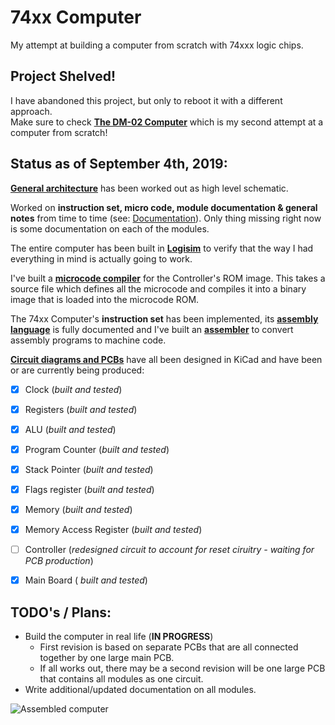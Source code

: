 # 74xx Computer

My attempt at building a computer from scratch with 74xxx logic chips.  

## Project Shelved!

I have abandoned this project, but only to reboot it with a different approach.  
Make sure to check **[The DM-02 Computer](https://github.com/DutchMaker/DM-02)** which is my second attempt at a computer from scratch!

## Status as of September 4th, 2019:

[**General architecture**](https://github.com/DutchMaker/TTL-computer/blob/master/Documentation/Architecture.pdf) has been worked out as high level schematic.  

Worked on **instruction set, micro code, module documentation & general notes** from time to time (see: [Documentation](https://github.com/DutchMaker/TTL-computer/tree/master/Documentation)). Only thing missing right now is some documentation on each of the modules. 

The entire computer has been built in [**Logisim**](https://github.com/DutchMaker/TTL-computer/tree/master/Documentation/Logisim) to verify that the way I had everything in mind is actually going to work.

I've built a [**microcode compiler**](https://github.com/DutchMaker/TTL-computer/tree/master/Code/Microcode) for the Controller's ROM image. This takes a source file which defines all the microcode and compiles it into a binary image that is loaded into the microcode ROM.

The 74xx Computer's **instruction set** has been implemented, its **[assembly language](https://github.com/DutchMaker/TTL-computer/blob/master/Documentation/74xx-Assembly-Language.md)** is fully documented and I've built an [**assembler**](https://github.com/DutchMaker/TTL-computer/tree/master/Code/Assembler) to convert assembly programs to machine code.

[**Circuit diagrams and PCBs**](https://github.com/DutchMaker/TTL-computer/tree/master/Circuits) have all been designed in KiCad and have been or are currently being produced:

- [x] Clock (*built and tested*)
- [x] Registers (*built and tested*)
- [x] ALU (*built and tested*)
- [x] Program Counter (*built and tested*)
- [x] Stack Pointer (*built and tested*)
- [x] Flags register (*built and tested*)
- [x] Memory (*built and tested*)
- [x] Memory Access Register (*built and tested*)
- [ ] Controller (*redesigned circuit to account for reset ciruitry - waiting for PCB production*)
- [x] Main Board ( *built and tested*)



## TODO's / Plans:

- Build the computer in real life (**IN PROGRESS**)
  - First revision is based on separate PCBs that are all connected together by one large main PCB.
  - If all works out, there may be a second revision will be one large PCB that contains all modules as one circuit.
- Write additional/updated documentation on all modules.

![Assembled computer](https://github.com/DutchMaker/TTL-computer/raw/master/Circuits/Pictures/Main-Board-Assembled.jpg)
